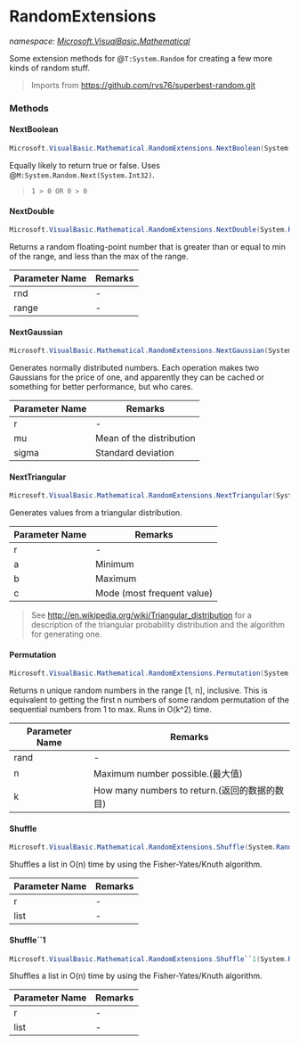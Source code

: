 ﻿# RandomExtensions
_namespace: [Microsoft.VisualBasic.Mathematical](./index.md)_

Some extension methods for @``T:System.Random`` for creating a few more kinds of random stuff.

> Imports from https://github.com/rvs76/superbest-random.git 


### Methods

#### NextBoolean
```csharp
Microsoft.VisualBasic.Mathematical.RandomExtensions.NextBoolean(System.Random)
```
Equally likely to return true or false. Uses @``M:System.Random.Next(System.Int32)``.
> 
>  ```vbnet
>  1 > 0 OR 0 > 0
>  ```
>  

#### NextDouble
```csharp
Microsoft.VisualBasic.Mathematical.RandomExtensions.NextDouble(System.Random,Microsoft.VisualBasic.ComponentModel.Ranges.DoubleRange)
```
Returns a random floating-point number that is greater than or equal to min of the range,
 and less than the max of the range.

|Parameter Name|Remarks|
|--------------|-------|
|rnd|-|
|range|-|


#### NextGaussian
```csharp
Microsoft.VisualBasic.Mathematical.RandomExtensions.NextGaussian(System.Random,System.Double,System.Double)
```
Generates normally distributed numbers. Each operation makes two Gaussians for the price of one, and apparently they can be cached or something for better performance, but who cares.

|Parameter Name|Remarks|
|--------------|-------|
|r|-|
|mu|Mean of the distribution|
|sigma|Standard deviation|


#### NextTriangular
```csharp
Microsoft.VisualBasic.Mathematical.RandomExtensions.NextTriangular(System.Random,System.Double,System.Double,System.Double)
```
Generates values from a triangular distribution.

|Parameter Name|Remarks|
|--------------|-------|
|r|-|
|a|Minimum|
|b|Maximum|
|c|Mode (most frequent value)|

> 
>  See http://en.wikipedia.org/wiki/Triangular_distribution for a description of the triangular probability distribution and the algorithm for generating one.
>  

#### Permutation
```csharp
Microsoft.VisualBasic.Mathematical.RandomExtensions.Permutation(System.Random,System.Int32,System.Int32)
```
Returns n unique random numbers in the range [1, n], inclusive. 
 This is equivalent to getting the first n numbers of some random permutation of the sequential numbers from 1 to max. 
 Runs in O(k^2) time.

|Parameter Name|Remarks|
|--------------|-------|
|rand|-|
|n|Maximum number possible.(最大值)|
|k|How many numbers to return.(返回的数据的数目)|


#### Shuffle
```csharp
Microsoft.VisualBasic.Mathematical.RandomExtensions.Shuffle(System.Random,System.Collections.IList@)
```
Shuffles a list in O(n) time by using the Fisher-Yates/Knuth algorithm.

|Parameter Name|Remarks|
|--------------|-------|
|r|-|
|list|-|


#### Shuffle``1
```csharp
Microsoft.VisualBasic.Mathematical.RandomExtensions.Shuffle``1(System.Random,System.Collections.Generic.List{``0}@)
```
Shuffles a list in O(n) time by using the Fisher-Yates/Knuth algorithm.

|Parameter Name|Remarks|
|--------------|-------|
|r|-|
|list|-|



